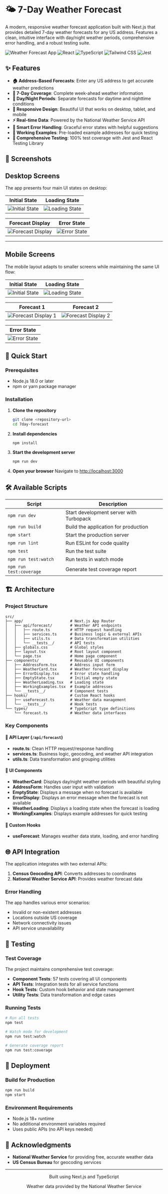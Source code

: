 # 🌤️ 7-Day Weather Forecast

A modern, responsive weather forecast application built with Next.js that provides detailed 7-day weather forecasts for any US address. Features a clean, intuitive interface with day/night weather periods, comprehensive error handling, and a robust testing suite.

![Weather Forecast App](https://img.shields.io/badge/Next.js-15.3.4-black?logo=next.js&logoColor=white)
![React](https://img.shields.io/badge/React-19.0.0-blue?logo=react&logoColor=white)
![TypeScript](https://img.shields.io/badge/TypeScript-5.0-blue?logo=typescript&logoColor=white)
![Tailwind CSS](https://img.shields.io/badge/Tailwind_CSS-4.0-38B2AC?logo=tailwind-css&logoColor=white)
![Jest](https://img.shields.io/badge/Jest-29.7.0-C21325?logo=jest&logoColor=white)

## ✨ Features

- **🏠 Address-Based Forecasts**: Enter any US address to get accurate weather predictions
- **📅 7-Day Coverage**: Complete week-ahead weather information
- **🌅 Day/Night Periods**: Separate forecasts for daytime and nighttime conditions
- **📱 Responsive Design**: Beautiful UI that works on desktop, tablet, and mobile
- **⚡ Real-time Data**: Powered by the National Weather Service API
- **🔄 Smart Error Handling**: Graceful error states with helpful suggestions
- **🎯 Working Examples**: Pre-loaded example addresses for quick testing
- **🧪 Comprehensive Testing**: 100% test coverage with Jest and React Testing Library

## 📸 Screenshots

## Desktop Screens

The app presents four main UI states on desktop:

| Initial State                                              | Loading State                                              |
| ---------------------------------------------------------- | ---------------------------------------------------------- |
| ![Initial State](./public/screenshots/desktop/initial.png) | ![Loading State](./public/screenshots/desktop/loading.png) |

| Forecast Display                                                | Error State                                            |
| --------------------------------------------------------------- | ------------------------------------------------------ |
| ![Forecast Display](./public/screenshots/desktop/forecasts.png) | ![Error State](./public/screenshots/desktop/error.png) |

---

## Mobile Screens

The mobile layout adapts to smaller screens while maintaining the same UI flow:

| Initial State                                             | Loading State                                             |
| --------------------------------------------------------- | --------------------------------------------------------- |
| ![Initial State](./public/screenshots/mobile/initial.png) | ![Loading State](./public/screenshots/mobile/loading.png) |

| Forecast 1                                                          | Forecast 2                                                          |
| ------------------------------------------------------------------- | ------------------------------------------------------------------- |
| ![Forecast Display 1](./public/screenshots/mobile/forecasts-01.png) | ![Forecast Display 2](./public/screenshots/mobile/forecasts-02.png) |

| Error State                                           |
| ----------------------------------------------------- |
| ![Error State](./public/screenshots/mobile/error.png) |

## 🚀 Quick Start

### Prerequisites

- Node.js 18.0 or later
- npm or yarn package manager

### Installation

1. **Clone the repository**

   ```bash
   git clone <repository-url>
   cd 7day-forecast
   ```

2. **Install dependencies**

   ```bash
   npm install
   ```

3. **Start the development server**

   ```bash
   npm run dev
   ```

4. **Open your browser**
   Navigate to [http://localhost:3000](http://localhost:3000)

## 🛠️ Available Scripts

| Script                  | Description                             |
| ----------------------- | --------------------------------------- |
| `npm run dev`           | Start development server with Turbopack |
| `npm run build`         | Build the application for production    |
| `npm start`             | Start the production server             |
| `npm run lint`          | Run ESLint for code quality             |
| `npm test`              | Run the test suite                      |
| `npm run test:watch`    | Run tests in watch mode                 |
| `npm run test:coverage` | Generate test coverage report           |

## 🏗️ Architecture

### Project Structure

```
src/
├── app/                     # Next.js App Router
│   ├── api/forecast/        # Weather API endpoints
│   │   ├── route.ts         # HTTP request handling
│   │   ├── services.ts      # Business logic & external APIs
│   │   ├── utils.ts         # Data transformation utilities
│   │   └── __tests__/       # API tests
│   ├── globals.css          # Global styles
│   ├── layout.tsx           # Root layout component
│   └── page.tsx             # Home page component
├── components/              # Reusable UI components
│   ├── AddressForm.tsx      # Address input form
│   ├── WeatherCard.tsx      # Weather forecast display
│   ├── ErrorDisplay.tsx     # Error state handling
│   ├── EmptyState.tsx       # Initial empty state
│   ├── WeatherLoading.tsx   # Loading state
│   ├── WorkingExamples.tsx  # Example addresses
│   └── __tests__/           # Component tests
├── hooks/                   # Custom React hooks
│   ├── useForecast.ts       # Weather data management
│   └── __tests__/           # Hook tests
└── types/                   # TypeScript type definitions
    └── forecast.ts          # Weather data interfaces
```

### Key Components

#### 🎯 **API Layer** (`/api/forecast`)

- **route.ts**: Clean HTTP request/response handling
- **services.ts**: Business logic, geocoding, and weather API integration
- **utils.ts**: Data transformation and grouping utilities

#### 🎨 **UI Components**

- **WeatherCard**: Displays day/night weather periods with beautiful styling
- **AddressForm**: Handles user input with validation
- **EmptyState**: Displays a message when no forecast is available
- **ErrorDisplay**: Displays an error message when the forecast is not available
- **WeatherLoading**: Displays a loading state when the forecast is loading
- **WorkingExamples**: Displays example addresses for quick testing

#### 🔗 **Custom Hooks**

- **useForecast**: Manages weather data state, loading, and error handling

## 🌐 API Integration

The application integrates with two external APIs:

1. **Census Geocoding API**: Converts addresses to coordinates
2. **National Weather Service API**: Provides weather forecast data

### Error Handling

The app handles various error scenarios:

- Invalid or non-existent addresses
- Locations outside US coverage
- Network connectivity issues
- API service unavailability

## 🧪 Testing

### Test Coverage

The project maintains comprehensive test coverage:

- **Component Tests**: 57 tests covering all UI components
- **API Tests**: Integration tests for all service functions
- **Hook Tests**: Custom hook behavior and state management
- **Utility Tests**: Data transformation and edge cases

### Running Tests

```bash
# Run all tests
npm test

# Watch mode for development
npm run test:watch

# Generate coverage report
npm run test:coverage
```

## 🚀 Deployment

### Build for Production

```bash
npm run build
npm start
```

### Environment Requirements

- Node.js 18+ runtime
- No additional environment variables required
- Uses public APIs (no API keys needed)

## 📖 Acknowledgments

- **National Weather Service** for providing free, accurate weather data
- **US Census Bureau** for geocoding services

---

<div align="center">
  <p>Built using Next.js and TypeScript</p>
  <p>Weather data provided by the National Weather Service</p>
</div>
